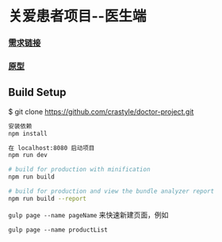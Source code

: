 # 关爱患者项目--医生端

### [需求链接](https://mrleolong.github.io/huanzheguanhuai)
### [原型](http://nb3avb.axshare.com/#g=1)



## Build Setup


  $ git clone https://github.com/crastyle/doctor-project.git
  

``` bash
安装依赖
npm install

在 localhost:8080 启动项目
npm run dev

# build for production with minification
npm run build

# build for production and view the bundle analyzer report
npm run build --report
```


`gulp page --name pageName`	来快速新建页面，例如
	
	gulp page --name productList
		
